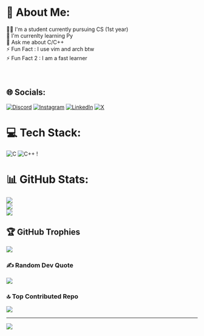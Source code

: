 # 💫 About Me:
🧑‍🎓 I'm a student currently pursuing CS (1st year)<br>📘  I'm currenlty learning Py <br>💬 Ask me about C/C++<br>⚡ Fun Fact : I use vim and arch btw<br>⚡ Fun Fact 2 : I am a fast learner<br> <br><br>


## 🌐 Socials:
[![Discord](https://img.shields.io/badge/Discord-%237289DA.svg?logo=discord&logoColor=white)](https://discord.com/users/897138227570442240) [![Instagram](https://img.shields.io/badge/Instagram-%23E4405F.svg?logo=Instagram&logoColor=white)](https://instagram.com/just_multiply) [![LinkedIn](https://img.shields.io/badge/LinkedIn-%230077B5.svg?logo=linkedin&logoColor=white)](https://linkedin.com/in/just-multiply) [![X](https://img.shields.io/badge/X-black.svg?logo=X&logoColor=white)](https://x.com/just_multiply) 

# 💻 Tech Stack:
![C](https://img.shields.io/badge/c-%2300599C.svg?style=for-the-badge&logo=c&logoColor=white) ![C++](https://img.shields.io/badge/c++-%2300599C.svg?style=for-the-badge&logo=c%2B%2B&logoColor=white) !
# 📊 GitHub Stats:
![](https://github-readme-stats.vercel.app/api?username=justmultiply&theme=tokyonight&hide_border=true&include_all_commits=true&count_private=true)<br/>
![](https://github-readme-streak-stats.herokuapp.com/?user=justmultiply&theme=tokyonight&hide_border=true)<br/>
![](https://github-readme-stats.vercel.app/api/top-langs/?username=justmultiply&theme=tokyonight&hide_border=true&include_all_commits=true&count_private=true&layout=compact)

## 🏆 GitHub Trophies
![](https://github-profile-trophy.vercel.app/?username=justmultiply&theme=tokyonight&no-frame=true&no-bg=false&margin-w=4)

### ✍️ Random Dev Quote
![](https://quotes-github-readme.vercel.app/api?type=horizontal&theme=tokyonight)

### 🔝 Top Contributed Repo
![](https://github-contributor-stats.vercel.app/api?username=justmultiply&limit=5&theme=tokyonight&combine_all_yearly_contributions=true)

---
[![](https://visitcount.itsvg.in/api?id=justmultiply&icon=1&color=0)](https://visitcount.itsvg.in)

<!-- Proudly created with GPRM ( https://gprm.itsvg.in ) -->

